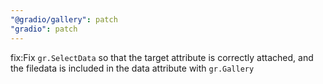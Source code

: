 ```yaml
---
"@gradio/gallery": patch
"gradio": patch
---
```


fix:Fix `gr.SelectData` so that the target attribute is correctly attached, and the filedata is included in the data attribute with `gr.Gallery`

